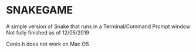 # SNAKEGAME
A simple version of Snake that runs in a Terminal/Command Prompt window
Not fully finished as of 12/05/2019

Conio.h does not work on Mac OS
